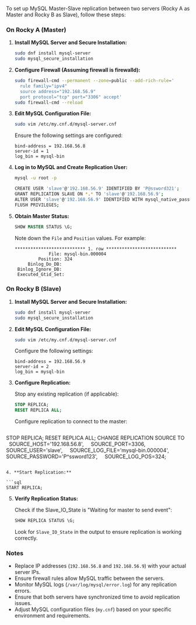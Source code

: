 To set up MySQL Master-Slave replication between two servers (Rocky A as Master and Rocky B as Slave), follow these steps:

### On Rocky A (Master)

1. **Install MySQL Server and Secure Installation:**

   ```bash
   sudo dnf install mysql-server
   sudo mysql_secure_installation
   ```

2. **Configure Firewall (Assuming firewall is firewalld):**

   ```bash
   sudo firewall-cmd --permanent --zone=public --add-rich-rule='
     rule family="ipv4"
     source address="192.168.56.9"
     port protocol="tcp" port="3306" accept'
   sudo firewall-cmd --reload
   ```

3. **Edit MySQL Configuration File:**

   ```bash
   sudo vim /etc/my.cnf.d/mysql-server.cnf
   ```

   Ensure the following settings are configured:

   ```
   bind-address = 192.168.56.8
   server-id = 1
   log_bin = mysql-bin
   ```

4. **Log in to MySQL and Create Replication User:**

   ```bash
   mysql -u root -p

   CREATE USER 'slave'@'192.168.56.9' IDENTIFIED BY 'P@ssword321';
   GRANT REPLICATION SLAVE ON *.* TO 'slave'@'192.168.56.9';
   ALTER USER 'slave'@'192.168.56.9' IDENTIFIED WITH mysql_native_password BY 'P^ssword123';
   FLUSH PRIVILEGES;
   ```

5. **Obtain Master Status:**

   ```sql
   SHOW MASTER STATUS \G;
   ```
   
   Note down the `File` and `Position` values. For example:
   ```
   *************************** 1. row ***************************
                File: mysql-bin.000004
            Position: 324
        Binlog_Do_DB:
    Binlog_Ignore_DB:
    Executed_Gtid_Set:
   ```

### On Rocky B (Slave)

1. **Install MySQL Server and Secure Installation:**

   ```bash
   sudo dnf install mysql-server
   sudo mysql_secure_installation
   ```

2. **Edit MySQL Configuration File:**

   ```bash
   sudo vim /etc/my.cnf.d/mysql-server.cnf
   ```

   Configure the following settings:

   ```
   bind-address = 192.168.56.9
   server-id = 2
   log_bin = mysql-bin
   ```

3. **Configure Replication:**

   Stop any existing replication (if applicable):

   ```sql
   STOP REPLICA;
   RESET REPLICA ALL;
   ```

   Configure replication to connect to the master:

   ```sql
STOP REPLICA;
RESET REPLICA ALL;
CHANGE REPLICATION SOURCE TO 
    SOURCE_HOST='192.168.56.8',
    SOURCE_PORT=3306,
    SOURCE_USER='slave',
    SOURCE_LOG_FILE='mysql-bin.000004',
    SOURCE_PASSWORD='P^ssword123',
    SOURCE_LOG_POS=324;
   ```

4. **Start Replication:**

   ```sql
   START REPLICA;
   ```

5. **Verify Replication Status:**

   Check if the Slave_IO_State is "Waiting for master to send event":

   ```sql
   SHOW REPLICA STATUS \G;
   ```

   Look for `Slave_IO_State` in the output to ensure replication is working correctly.

### Notes

- Replace IP addresses (`192.168.56.8` and `192.168.56.9`) with your actual server IPs.
- Ensure firewall rules allow MySQL traffic between the servers.
- Monitor MySQL logs (`/var/log/mysql/error.log`) for any replication errors.
- Ensure that both servers have synchronized time to avoid replication issues.
- Adjust MySQL configuration files (`my.cnf`) based on your specific environment and requirements.
